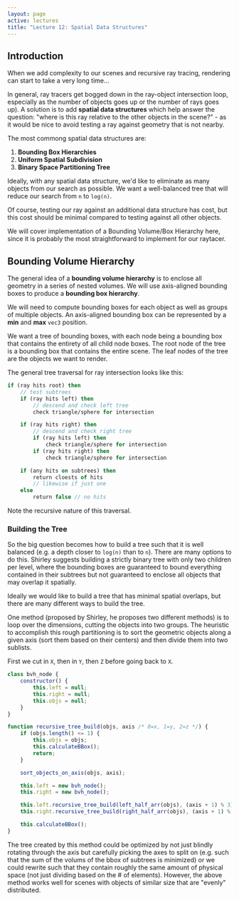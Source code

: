 ```yaml
---
layout: page
active: lectures
title: "Lecture 12: Spatial Data Structures"
---
```



## Introduction

When we add complexity to our scenes and recursive ray tracing, rendering can start to take a very long time...

In general, ray tracers get bogged down in the ray-object intersection loop, especially as the number of objects goes up or the number of rays goes up).
A solution is to add **spatial data structures** which help answer the question: "where is this ray relative to the other objects in the scene?" -
as it would be nice to avoid testing a ray against geometry that is not nearby.

The most commong spatial data structures are:

1. **Bounding Box Hierarchies**
2. **Uniform Spatial Subdivision**
3. **Binary Space Partitioning Tree**

Ideally, with any spatial data structure, we'd like to eliminate as many objects from our search as possible.
We want a well-balanced tree that will reduce our search from `n` to `log(n)`.

Of course, testing our ray against an additional data structure has cost, but this cost should be minimal compared to testing against all other objects.

We will cover implementation of a Bounding Volume/Box Hierarchy here, since it is probably the most straightforward to implement for our raytacer.



## Bounding Volume Hierarchy

The general idea of a **bounding volume hierarchy** is to enclose all geometry in a series of nested volumes.
We will use axis-aligned bounding boxes to produce a **bounding box hierarchy**.

We will need to compute bounding boxes for each object as well as groups of multiple objects.
An axis-aligned bounding box can be represented by a **min** and **max** `vec3` position.

We want a tree of bounding boxes, with each node being a bounding box that contains the entirety of all child node boxes.
The root node of the tree is a bounding box that contains the entire scene.
The leaf nodes of the tree are the objects we want to render.

The general tree traversal for ray intersection looks like this:

```pascal
if (ray hits root) then
    // test subtrees
    if (ray hits left) then
        // descend and check left tree
        check triangle/sphere for intersection

    if (ray hits right) then
        // descend and check right tree
        if (ray hits left) then
            check triangle/sphere for intersection
        if (ray hits right) then
            check triangle/sphere for intersection

    if (any hits on subtrees) then
        return cloests of hits
        // likewise if just one
    else
        return false // no hits
```

Note the recursive nature of this traversal.


### Building the Tree

So the big question becomes how to build a tree such that it is well balanced (e.g. a depth closer to `log(n)` than to `n`).
There are many options to do this.
Shirley suggests building a strictly binary tree with only two children per level, where the bounding boxes are guaranteed to bound everything contained in their subtrees
but not guaranteed to enclose all objects that may overlap it spatially.

Ideally we would like to build a tree that has minimal spatial overlaps, but there are many different ways to build the tree.

One method (proposed by Shirley, he proposes two different methods) is to loop over the dimensions, cutting the objects into two groups.
The heuristic to accomplish this rough partitioning is to sort the geometric objects along a given axis (sort them based on their centers)
and then divide them into two sublists.

First we cut in `X`, then in `Y`, then `Z` before going back to `X`.

```javascript
class bvh_node {
    constructor() {
        this.left = null;
        this.right = null;
        this.objs = null;
    }
}

function recursive_tree_build(objs, axis /* 0=x, 1=y, 2=z */) {
    if (objs.length() <= 1) {
        this.objs = objs;
        this.calculateBBox();
        return;
    }

    sort_objects_on_axis(objs, axis);

    this.left = new bvh_node();
    this.right = new bvh_node();

    this.left.recursive_tree_build(left_half_arr(objs), (axis + 1) % 3);
    this.right.recursive_tree_build(right_half_arr(objs), (axis + 1) % 3);

    this.calculateBBox();
}
```

The tree created by this method could be optimized by not just blindly rotating through the axis but carefully picking the axes to split on
(e.g. such that the sum of the volums of the bbox of subtrees is minimized)
or we could rewrite such that they contain roughly the same amount of physical space
(not just dividing based on the # of elements).
However, the above method works well for scenes with objects of similar size that are "evenly" distributed.
